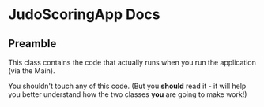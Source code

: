 # JudoScoringApp Docs

## Preamble

This class contains the code that actually runs when you run the application (via the Main).

You shouldn't touch any of this code. (But you **should** read it - it will help you better understand how the two classes **you** are going to make work!)
